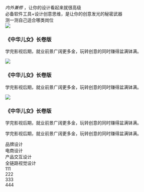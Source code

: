 <!-- 
页面布局
em:默认红色
section-bg-white：白色
 -->
<div class="section section-bg-white">
    <div class="section-title">
        <em>内外兼修</em> ，让你的设计看起来就很高级
    </div>
    <div class="section-describe">
        必备软件工具+设计创意思维，是让你的创意发光的秘密武器
    </div>
    <div class="container">
    <!-- 写内容 -->
    </div>
</div>

<!-- 
参数：
slidesPerView:每屏显示swiper-slide个数
slidesPerGroup:每次滚动swiper-slide个数
spaceBetween:每个swiper-slide间距
autoplay:播放速度
loop:是否循环播放 -->

<div class="swiper-container" slidesPerView='3' slidesPerGroup='3' spaceBetween='15' autoplay='3000' loop='true'>
    <div class="swiper-wrapper">
        <div class="swiper-slide"></div>
        <div class="swiper-slide"></div>
        <div class="swiper-slide"></div>
        <div class="swiper-slide"></div>
    </div>
    <div class="swiper-button-prev"></div>
    <div class="swiper-button-next"></div>
    <div class="swiper-pagination"></div>
</div>

<!-- 按钮 -->
<div class="section-btn">
    <a class="btn" onclick="doyoo.util.openChat('g=10075108');return false;">测一测自己适合哪类岗位</a>
</div>

<!-- 
常用组件示例一
文字在图片下面

 -->
<div class="section-item">
    <img class="section-cover" src="/static/images/ysqn/项目1.jpg">
    <div class="section-txt">
        <h3>《中华儿女》长卷版</h3>
        <p>学完影视后期，就业前景广阔更多金，玩转创意的同时赚得盆满钵满。</p>
    </div>
</div>

<!-- 
常用组件示例二
文字绝对定位在图片上面
 -->
<div class="section-item">
    <img class="section-cover" src="/static/images/ysqn/项目1.jpg">
    <div class="section-txt section-abs">
        <h3>《中华儿女》长卷版</h3>
        <p>学完影视后期，就业前景广阔更多金，玩转创意的同时赚得盆满钵满。</p>
    </div>
</div>

<!-- 
常用组件示例三 
默认显示标题h3，鼠标移上去显示section-default-hidden内容
-->
<div class="section-item">
    <img class="section-cover" src="/static/images/ysqn/项目1.jpg">
    <div class="section-txt section-abs section-part">
        <h3>《中华儿女》长卷版</h3>
        <div class="section-default-hidden">
            <p>学完影视后期，就业前景广阔更多金，玩转创意的同时赚得盆满钵满。</p>
            <p>学完影视后期，就业前景广阔更多金，玩转创意的同时赚得盆满钵满。</p>
        </div>
    </div>
</div>


<!-- tab切换示例
section-nav-btn：添加按钮按钮，如果导航不是按钮去掉section-nav-btn
 -->
<div class="section-nav-tab">
    <div class="section-nav-item section-nav-btn section-nav-active">品牌设计</div>
    <div class="section-nav-item section-nav-btn">电商设计</div>
    <div class="section-nav-item section-nav-btn">产品交互设计</div>
    <div class="section-nav-item section-nav-btn">全链路视觉设计</div>
</div>
<div class="section-tab-list">
    <div class="section-tab-col">111</div>
    <div class="section-tab-col">222</div>
    <div class="section-tab-col">333</div>
    <div class="section-tab-col">444</div>
</div>

<!-- 基本样式 -->
<link rel="stylesheet" href="/static/js/plugs/vide7.4.1/css/video-js.min.css">
<link rel="stylesheet" href="/static/js/plugs/picViewer/picViewer.css">
<link rel="stylesheet" href="/static/js/plugs/swiper/swiper.min.css">
<!-- 基本脚本 -->
<script src="/static/js/libs/jquery.min.js"></script>
<script src="/static/js/plugs/vide7.4.1/js/video.js"></script>
<script src="/static/js/plugs/picViewer/picViewer.js"></script>
<script src="/static/js/plugs/swiper/swiper.js"></script>
<script src="/layer-v3.1.1/layer/layer.js"></script>
<script src="http://op.jiain.net/20002985/10085553.js"></script>
<script src="/static/js/global.js"></script>